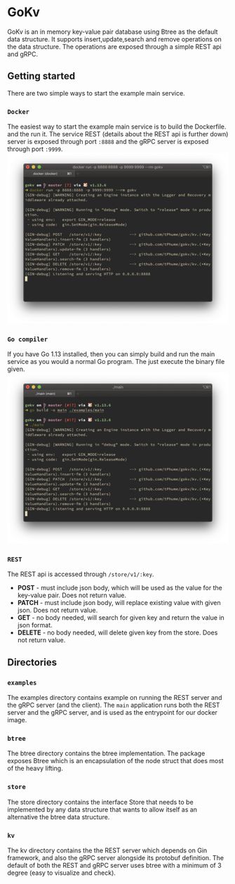 # GoKv
GoKv is an in memory key-value pair database using Btree as the default data structure.
It supports insert,update,search and remove operations on the data structure.
The operations are exposed through a simple REST api and gRPC. 

## Getting started
There are two simple ways to start the example main service.
### `Docker`
The easiest way to start the example main service is to build the Dockerfile.
and the run it. The service REST (details about the REST api is further down) server is exposed through port `:8888` 
and the gRPC server is exposed through port `:9999`.
![Docker](img/docker.png)

### `Go compiler`
If you have Go 1.13 installed, then you can simply build and run the main service as you would a normal Go program.
The just execute the binary file given.
![Build and Run](img/compiler.png)
 
### `REST`
The REST api is accessed through `/store/v1/:key`.
* **POST** - must include json body, which will be used as the value for the key-value pair. Does not return value.
* **PATCH** - must include json body, will replace existing value with given json. Does not return value.
* **GET** - no body needed, will search for given key and return the value in json format.
* **DELETE** - no body needed, will delete given key from the store. Does not return value.

## Directories
### `examples`
The examples directory contains example on running the REST server and the gRPC server (and the client).
The `main` application runs both the REST server and the gRPC server, and is used as the entrypoint
for our docker image.

### `btree`
The btree directory contains the btree implementation.
The package exposes Btree which is an encapsulation of the
node struct that does most of the heavy lifting.

### `store`
The store directory contains the interface Store that needs to be implemented by any
data structure that wants to allow itself as an alternative the btree data structure.

### `kv`
The kv directory contains the the REST server which depends on Gin framework,
and also the gRPC server alongside its protobuf definition. The default of both the REST and gRPC server uses
btree with a minimum of 3 degree (easy to visualize and check).